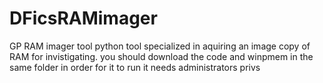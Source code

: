 # DFicsRAMimager
GP RAM imager tool
python tool specialized in aquiring an image copy of RAM for invistigating.
you should download the code and winpmem in the same folder in order for it to run
it needs administrators privs

